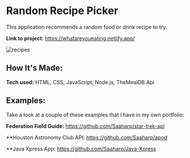 # Random Recipe Picker
This application recommends a random food or drink recipe to try.

**Link to project:** https://whatareyoueating.netlify.app/

![recipes](https://user-images.githubusercontent.com/102547132/206805930-3464bfac-10e6-4156-ba87-681798c51400.gif)

## How It's Made:

**Tech used:** HTML, CSS, JavaScript, Node.js, TheMealDB Api


 

## Examples:
Take a look at a couple of these examples that I have in my own portfolio:

**Federation Field Guide:** https://github.com/Saaharp/star-trek-api

**Houston Astronomy Club API: https://github.com/Saaharp/apod

**Java Xpress App: https://github.com/Saaharp/Java-Xpress
